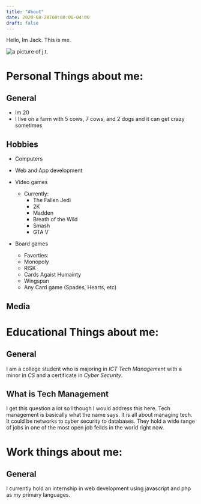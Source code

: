 ```yaml
---
title: "About"
date: 2020-08-28T00:00:00-04:00
draft: false
---
```


Hello, Im Jack. This is me.

![a picture of j.t.](https://confident-jones-82287b.netlify.app/profilepic.jpeg)

Personal Things about me:
=========================

General
-------
+ Im 20
+ I live on a farm with 5 cows, 7 cows, and 2 dogs and it can get crazy sometimes

Hobbies
-------
+ Computers
+ Web and App development
+ Video games
  - Currently:
    * The Fallen Jedi
    * 2K
    * Madden
    * Breath of the Wild
    * Smash
    * GTA V
    
 + Board games
   - Favorties:
    * Monopoly
    * RISK
    * Cards Agaist Humainty
    * Wingspan
    * Any Card game (Spades, Hearts, etc)
 
 Media
 -----
    

Educational Things about me:
============================

General
-------
I am a college student who is majoring in *ICT Tech Management* with a minor in *CS* and a certificate in *Cyber Security*.

What is Tech Management
-----------------------
I get this question a lot so I though I would address this here. Tech management is basically what the name says. It is all about managing tech. It could be networks to cyber security to databases. They hold a wide range of jobs in one of the most open job feilds in the world right now.

Work things about me:
=====================

General
-------
I currently hold an internship in web development using javascript and php as my primary languages.




